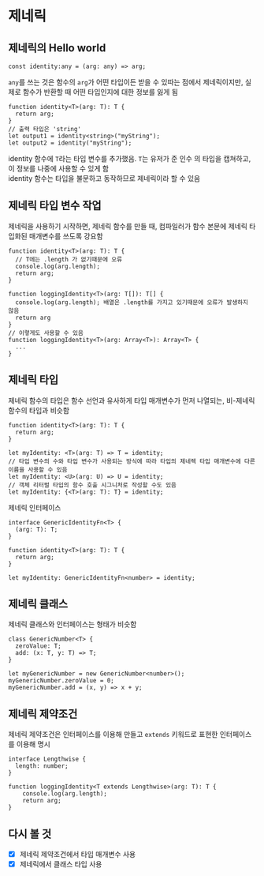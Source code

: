 # 제네릭

## 제네릭의 Hello world
```
const identity:any = (arg: any) => arg;
```
`any`를 쓰는 것은 함수의 `arg`가 어떤 타입이든 받을 수 있따는 점에서 제네릭이지만, 실제로 함수가 반환할 때 어떤 타입인지에 대한 정보를 잃게 됨
```
function identity<T>(arg: T): T {
  return arg;
}
// 출력 타입은 'string'
let output1 = identity<string>("myString");
let output2 = identity("myString");
```
identity 함수에 `T`라는 타입 변수를 추가했음. `T`는 유저가 준 인수 의 타입을 캡쳐하고, 이 정보를 나중에 사용할 수 있게 함   
identity 함수는 타입을 불문하고 동작하므로 제네릭이라 할 수 있음

## 제네릭 타입 변수 작업
제네릭을 사용하기 시작하면, 제네릭 함수를 만들 때, 컴파일러가 함수 본문에 제네릭 타입화된 매개변수를 쓰도록 강요함
```
function identity<T>(arg: T): T {
  // T에는 .length 가 없기때문에 오류
  console.log(arg.length);
  return arg;
}

function loggingIdentity<T>(arg: T[]): T[] {
  console.log(arg.length); 배열은 .length를 가지고 있기때문에 오류가 발생하지 않음
  return arg
}
// 이렇게도 사용할 수 있음
function loggingIdentity<T>(arg: Array<T>): Array<T> {
  ...
}
```

## 제네릭 타입
제네릭 함수의 타입은 함수 선언과 유사하게 타입 매개변수가 먼저 나열되는, 비-제네릭 함수의 타입과 비슷함
```
function identity<T>(arg: T): T {
  return arg;
}

let myIdentity: <T>(arg: T) => T = identity;
// 타입 변수의 수와 타입 변수가 사용되는 방식에 따라 타입의 제네렉 타입 매개변수에 다른 이름을 사용할 수 있음
let myIdentity: <U>(arg: U) => U = identity;
// 객체 리터럴 타입의 함수 호출 시그니처로 작성할 수도 있음
let myIdentity: {<T>(arg: T): T} = identity;
```
제네릭 인터페이스
```
interface GenericIdentityFn<T> {
  (arg: T): T;
}

function identity<T>(arg: T): T {
  return arg;
}

let myIdentity: GenericIdentityFn<number> = identity;
```


## 제네릭 클래스
제네릭 클래스와 인터페이스는 형태가 비슷함
```
class GenericNumber<T> {
  zeroValue: T;
  add: (x: T, y: T) => T;
}

let myGenericNumber = new GenericNumber<number>();
myGenericNumber.zeroValue = 0;
myGenericNumber.add = (x, y) => x + y;
```

## 제네릭 제약조건
제네릭 제약조건은 인터페이스를 이용해 만들고 `extends` 키워드로 표현한 인터페이스를 이용해 명시
```
interface Lengthwise {
  length: number;
}

function loggingIdentity<T extends Lengthwise>(arg: T): T {
    console.log(arg.length);
    return arg;
}
```

## 다시 볼 것
- [x] 제네릭 제약조건에서 타입 매개변수 사용
- [x] 제네릭에서 클래스 타입 사용